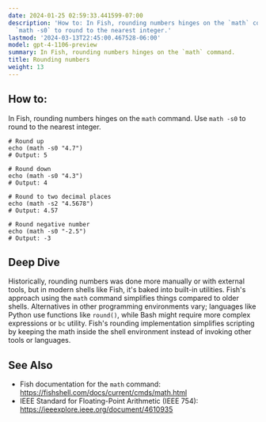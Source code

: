 ```yaml
---
date: 2024-01-25 02:59:33.441599-07:00
description: 'How to: In Fish, rounding numbers hinges on the `math` command. Use
  `math -s0` to round to the nearest integer.'
lastmod: '2024-03-13T22:45:00.467528-06:00'
model: gpt-4-1106-preview
summary: In Fish, rounding numbers hinges on the `math` command.
title: Rounding numbers
weight: 13
---
```


## How to:
In Fish, rounding numbers hinges on the `math` command. Use `math -s0` to round to the nearest integer.

```fish
# Round up
echo (math -s0 "4.7")
# Output: 5

# Round down
echo (math -s0 "4.3")
# Output: 4

# Round to two decimal places
echo (math -s2 "4.5678")
# Output: 4.57

# Round negative number
echo (math -s0 "-2.5")
# Output: -3
```

## Deep Dive
Historically, rounding numbers was done more manually or with external tools, but in modern shells like Fish, it's baked into built-in utilities. Fish's approach using the `math` command simplifies things compared to older shells. Alternatives in other programming environments vary; languages like Python use functions like `round()`, while Bash might require more complex expressions or `bc` utility. Fish's rounding implementation simplifies scripting by keeping the math inside the shell environment instead of invoking other tools or languages.

## See Also
- Fish documentation for the `math` command: https://fishshell.com/docs/current/cmds/math.html
- IEEE Standard for Floating-Point Arithmetic (IEEE 754): https://ieeexplore.ieee.org/document/4610935
